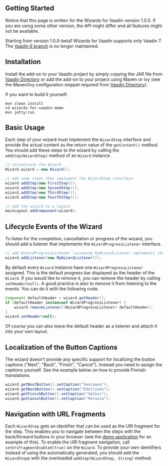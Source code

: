 ## Getting Started

Notice that this page is written for the Wizards for Vaadin version 1.0.0. If you are using some other version, the API might differ and all features might not be available.

Starting from version 1.0.0-beta1 Wizards for Vaadin supports only Vaadin 7. The [Vaadin 6 branch](https://github.com/tehapo/WizardsForVaadin/tree/vaadin6) is no longer maintained.

## Installation

Install the add-on to your Vaadin project by simply copying the JAR file from [Vaadin Directory](https://vaadin.com/addon/wizards-for-vaadin) or add the add-on to your project using Maven or Ivy (see the Maven/Ivy configuration snippet required from [Vaadin Directory](https://vaadin.com/addon/wizards-for-vaadin)).

If you want to build it yourself:

```
mvn clean install
cd wizards-for-vaadin-demo
mvn jetty:run
```

## Basic Usage

Each step of your wizard must implement the ```WizardStep``` interface and provide the actual content as the return value of the ```getContent()``` method. You should add these steps to the wizard by calling the ```addStep(WizardStep)``` method of an ```Wizard``` instance.

```java
// instantiate the Wizard
Wizard wizard = new Wizard();

// add some steps that implement the WizardStep interface
wizard.addStep(new FirstStep());
wizard.addStep(new SecondStep());
wizard.addStep(new ThirdStep());
wizard.addStep(new FourthStep());

// add the wizard to a layout
mainLayout.addComponent(wizard);
```

## Lifecycle Events of the Wizard

To listen for the completion, cancellation or progress of the wizard, you should add a listener that implements the ```WizardProgressListener``` interface.

```java
// add WizardProgressListener (assuming MyWizardListener implements the interface)
wizard.addListener(new MyWizardListener());
```

By default every ```Wizard``` instance have one ```WizardProgressListener``` assigned. This is the default progress bar displayed as the header of the ```Wizard```. If you would like to remove it, you can remove the header by calling ```setHeader(null)```. A good practice is also to remove it from listening to the events. You can do it with the following code.

```java
Component defaultHeader = wizard.getHeader();
if (defaultHeader instanceof WizardProgressListener) {
    wizard.removeListener((WizardProgressListener) defaultHeader);
}
wizard.setHeader(null);
```
Of course you can also leave the default header as a listener and attach it into your own layout.

## Localization of the Button Captions

The wizard doesn't provide any specific support for localizing the button captions ("Next", "Back", "Finish", "Cancel"). Instead you need to assign the captions yourself. See the example below on how to provide Finnish translations.
```java
wizard.getNextButton().setCaption("Seuraava");
wizard.getBackButton().setCaption("Edellinen");
wizard.getFinishButton().setCaption("Valmis");
wizard.getCancelButton().setCaption("Peruuta");
```

## Navigation with URL Fragments

Each ```WizardStep``` gets an identifier that can be used as the URI fragment for the step. This enables you to navigate between the steps with the back/forward buttons in your browser (see the [demo application](http://teemu.virtuallypreinstalled.com/wizards-for-vaadin) for an example of this). To enable the URI fragment navigation, call ```setUriFragmentEnabled(true)``` on the ```Wizard```. To provide your own identifiers instead of using the automatically generated, you should add the ```WizardStep```s with the overloaded ```addStep(WizardStep, String)``` method.
